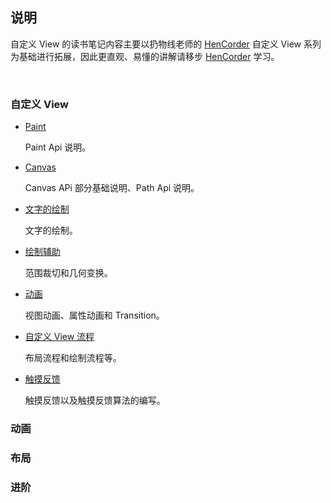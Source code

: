
## 说明

自定义 View 的读书笔记内容主要以扔物线老师的 [HenCorder](https://hencoder.com/overview/) 自定义 View 系列为基础进行拓展，因此更直观、易懂的讲解请移步 [HenCorder](https://hencoder.com/overview/) 学习。


<br>

### 自定义 View

- [Paint](https://github.com/passin95/LearningNotes/blob/master/notes/Paint.md)

  Paint Api 说明。

- [Canvas](https://github.com/passin95/LearningNotes/blob/master/notes/Canvas.md)

  Canvas APi 部分基础说明、Path Api 说明。

- [文字的绘制](https://github.com/passin95/LearningNotes/blob/master/notes/文字的绘制.md)

  文字的绘制。

- [绘制辅助](https://github.com/passin95/LearningNotes/blob/master/notes/范围裁切和几何变换.md)

  范围裁切和几何变换。

- [动画](https://github.com/passin95/LearningNotes/blob/master/notes/动画.md)

  视图动画、属性动画和 Transition。

- [自定义 View 流程](https://github.com/passin95/LearningNotes/blob/master/notes/自定义View流程.md)

  布局流程和绘制流程等。

- [触摸反馈](https://github.com/passin95/LearningNotes/blob/master/notes/触摸反馈.md)

  触摸反馈以及触摸反馈算法的编写。

### 动画


### 布局


### 进阶